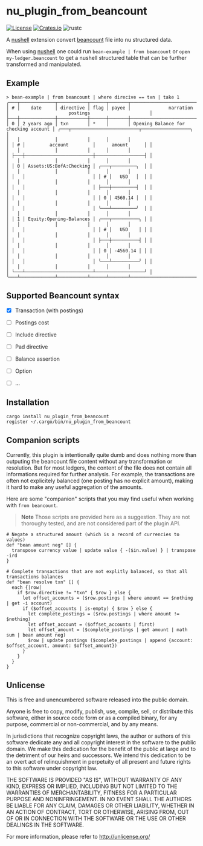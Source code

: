 # nu_plugin_from_beancount

[![License](https://img.shields.io/crates/l/nu_plugin_from_beancount)](#Unlicense)
[![Crates.io](https://img.shields.io/crates/v/nu_plugin_from_beancount)](https://crates.io/crates/nu_plugin_from_beancount)
![rustc](https://img.shields.io/badge/rustc-1.62+-blue?logo=rust)

A [nushell] extension convert [beancount] file into nu structured data.

When using [nushell] one could run `bean-example | from beancount` or `open my-ledger.beancount` to get a nushell structured
table that can be further transformed and manipulated.

[nushell]: https://www.nushell.sh/
[beancount]: https://beancount.github.io/docs/index.html


## Example

```nu
> bean-example | from beancount | where direcive == txn | take 1
╭───┬─────────────┬───────────┬──────┬───────┬──────────────────────────────────────┬────────────────────────────────────────────────────╮
│ # │    date     │ directive │ flag │ payee │              narration               │                      postings                      │
├───┼─────────────┼───────────┼──────┼───────┼──────────────────────────────────────┼────────────────────────────────────────────────────┤
│ 0 │ 2 years ago │ txn       │ *    │       │ Opening Balance for checking account │ ╭───┬─────────────────────────┬──────────────────╮ │
│   │             │           │      │       │                                      │ │ # │         account         │      amount      │ │
│   │             │           │      │       │                                      │ ├───┼─────────────────────────┼──────────────────┤ │
│   │             │           │      │       │                                      │ │ 0 │ Assets:US:BofA:Checking │ ╭───┬─────────╮  │ │
│   │             │           │      │       │                                      │ │   │                         │ │ # │   USD   │  │ │
│   │             │           │      │       │                                      │ │   │                         │ ├───┼─────────┤  │ │
│   │             │           │      │       │                                      │ │   │                         │ │ 0 │ 4560.14 │  │ │
│   │             │           │      │       │                                      │ │   │                         │ ╰───┴─────────╯  │ │
│   │             │           │      │       │                                      │ │ 1 │ Equity:Opening-Balances │ ╭───┬──────────╮ │ │
│   │             │           │      │       │                                      │ │   │                         │ │ # │   USD    │ │ │
│   │             │           │      │       │                                      │ │   │                         │ ├───┼──────────┤ │ │
│   │             │           │      │       │                                      │ │   │                         │ │ 0 │ -4560.14 │ │ │
│   │             │           │      │       │                                      │ │   │                         │ ╰───┴──────────╯ │ │
│   │             │           │      │       │                                      │ ╰───┴─────────────────────────┴──────────────────╯ │
╰───┴─────────────┴───────────┴──────┴───────┴──────────────────────────────────────┴────────────────────────────────────────────────────╯
```


## Supported Beancount syntax

* [X] Transaction (with postings)
* [ ] Postings cost
* [ ] Include directive
* [ ] Pad directive
* [ ] Balance assertion
* [ ] Option
* [ ] ...


## Installation

```nu
cargo install nu_plugin_from_beancount
register ~/.cargo/bin/nu_plugin_from_beancount
```

## Companion scripts

Currently, this plugin is intentionally quite dumb and does nothing more than outputing the beancount file content without any transformation or resolution.
But for most ledgers, the content of the file does not contain all informations required for further analysis.
For example, the transactions are often not explicitely balanced (one posting has no explicit amount), making it hard to make any useful aggregation of the amounts.

Here are some "companion" scripts that you may find useful when working with `from beancount`.

> **Note**
> Those scripts are provided here as a suggestion. They are not thoroughy tested, and are not considered part of the plugin API.

```nu
# Negate a structured amount (which is a record of currencies to values)
def "bean amount neg" [] {
  transpose currency value | update value { -($in.value) } | transpose -ird
}

# Complete transactions that are not explitly balanced, so that all transactions balances
def "bean resolve txn" [] {
  each {|row|
    if $row.directive != "txn" { $row } else {
      let offset_accounts = ($row.postings | where amount == $nothing | get -i account)
      if ($offset_accounts | is-empty) { $row } else {
        let complete_postings = ($row.postings | where amount != $nothing)
        let offset_account = ($offset_accounts | first)
        let offset_amount = ($complete_postings | get amount | math sum | bean amount neg)
        $row | update postings ($complete_postings | append {account: $offset_account, amount: $offset_amount})
      }
    }
  }
}
```


## Unlicense

This is free and unencumbered software released into the public domain.

Anyone is free to copy, modify, publish, use, compile, sell, or
distribute this software, either in source code form or as a compiled
binary, for any purpose, commercial or non-commercial, and by any
means.

In jurisdictions that recognize copyright laws, the author or authors
of this software dedicate any and all copyright interest in the
software to the public domain. We make this dedication for the benefit
of the public at large and to the detriment of our heirs and
successors. We intend this dedication to be an overt act of
relinquishment in perpetuity of all present and future rights to this
software under copyright law.

THE SOFTWARE IS PROVIDED "AS IS", WITHOUT WARRANTY OF ANY KIND,
EXPRESS OR IMPLIED, INCLUDING BUT NOT LIMITED TO THE WARRANTIES OF
MERCHANTABILITY, FITNESS FOR A PARTICULAR PURPOSE AND NONINFRINGEMENT.
IN NO EVENT SHALL THE AUTHORS BE LIABLE FOR ANY CLAIM, DAMAGES OR
OTHER LIABILITY, WHETHER IN AN ACTION OF CONTRACT, TORT OR OTHERWISE,
ARISING FROM, OUT OF OR IN CONNECTION WITH THE SOFTWARE OR THE USE OR
OTHER DEALINGS IN THE SOFTWARE.

For more information, please refer to <http://unlicense.org/>
